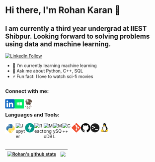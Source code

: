 # Hi there, I'm Rohan Karan 👋

## I am currently a third year undergrad at IIEST Shibpur. Looking forward to solving problems using data and machine learning.

[![LinkedIn Follow](https://img.shields.io/badge/LinkedIn-0077B5?style=for-the-badge&logo=linkedin&logoColor=white)](https://linkedin.com/in/rohankaran001)

- 🌱 I’m currently learning machine learning
- 💬 Ask me about Python, C++, SQL
- ⚡ Fun fact: I love to watch sci-fi movies


### Connect with me:
[<img align="left" alt="Rohan Karan | LinkedIn" width="30px" src="https://raw.githubusercontent.com/RohanKaran/simple-icons/develop/icons/linkedin.svg" />][linkedin]
[<img align="left" alt="Rohan Karan | HackerRank" width="30px" src="https://raw.githubusercontent.com/RohanKaran/simple-icons/develop/icons/hackerrank.svg" />][hackerrank]
[<img align="left" alt="Rohan Karan | Codechef" width="30px" src="https://raw.githubusercontent.com/RohanKaran/simple-icons/develop/icons/codechef.svg"/>][codechef]
<br/>

### Languages and Tools:
<div style="flex: auto; display: inline-block">
<img align="left" alt="Python" width="34px" src = "https://raw.githubusercontent.com/devicons/devicon/master/icons/python/python-original.svg" />
<img align="left" alt="Jupyter" width="30px" src = "https://raw.githubusercontent.com/RohanKaran/devicon/master/icons/jupyter/jupyter-original-wordmark.svg"/>
<img align="left" alt="FastAPI" width="30px" src="https://raw.githubusercontent.com/RohanKaran/simple-icons/develop/icons/fastapi.svg">
<img align="left" alt="React" width="30px" src="https://raw.githubusercontent.com/RohanKaran/devicon/master/icons/react/react-original.svg">
<img align="left" alt="MongoDB" width="30px" src="https://raw.githubusercontent.com/RohanKaran/devicon/master/icons/mongodb/mongodb-original.svg">
<img align="left" alt="MySQL" width="30px" src="https://raw.githubusercontent.com/gilbarbara/logos/master/logos/mysql.svg" />
<img align="left" alt="C++" width="30px" src="https://raw.githubusercontent.com/RohanKaran/devicon/master/icons/cplusplus/cplusplus-original.svg"/>
<img align="left" alt="Git" width="30px" src="https://raw.githubusercontent.com/RohanKaran/simple-icons/develop/icons/git.svg" />
<img align="left" alt="Github" width="30px" src="https://raw.githubusercontent.com/RohanKaran/simple-icons/develop/icons/github.svg" />
<img align="left" alt="Terminal" width="30px" src="https://raw.githubusercontent.com/github/explore/80688e429a7d4ef2fca1e82350fe8e3517d3494d/topics/terminal/terminal.png" />
<img align="left" alt="Linux" width="30px" src="https://raw.githubusercontent.com/devicons/devicon/master/icons/linux/linux-original.svg">
</div>
<br/><br/>
<div>

| <a href="https://github.com/rohankaran/"><img align="center" src="https://github-readme-stats.vercel.app/api?username=rohankaran&show_icons=true&include_all_commits=true&theme=buefy&hide_border=true" alt="Rohan's github stats" /></a> | <a href="https://github.com/rohankaran/"><img align="center" src="https://github-readme-stats.vercel.app/api/top-langs/?username=rohankaran&theme=buefy&layout=compact&hide_border=true" /></a> |
| ------------- | ------------- |

</div>



[hackerrank]: https://hackerrank.com/rohankaran
[codechef]: https://codechef.com/users/captainrk
[instagram]: https://instagram.com/rohankaran_official
[linkedin]: https://linkedin.com/in/rohankaran001
